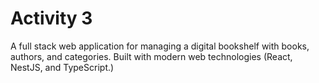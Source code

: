 # Activity 3

A full stack web application for managing a digital bookshelf with books, authors, and categories. Built with modern web technologies (React, NestJS, and TypeScript.)
